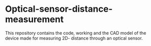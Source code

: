 # Optical-sensor-distance-measurement
This repository contains the code, working and the CAD model of the device made for measuring 2D- distance through an optical sensor.
